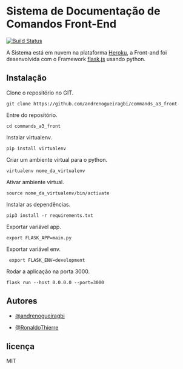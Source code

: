 # Sistema de Documentação de Comandos Front-End

[![Build Status](https://travis-ci.org/joemccann/dillinger.svg?branch=master)](https://a3-commands.herokuapp.com/login)

A Sistema está em nuvem na plataforma [Heroku], a Front-and foi desenvolvida com o Framework [flask.js] usando python.

## Instalação
Clone o repositório no GIT.

```
git clone https://github.com/andrenogueiragbi/commands_a3_front
```
Entre do repositório.

```
cd commands_a3_front
```
Instalar virtualenv.

```
pip install virtualenv
```

Criar um ambiente virtual para o python.

```
virtualenv nome_da_virtualenv
```

Ativar ambiente virtual.
```
source nome_da_virtualenv/bin/activate 
```

Instalar as dependências.
```
pip3 install -r requirements.txt
```

Exportar variável app.
```
export FLASK_APP=main.py
```

Exportar variável env.
```
 export FLASK_ENV=development
```

Rodar a aplicação na porta 3000.
```
flask run --host 0.0.0.0 --port=3000
```














## Autores

- [@andrenogueiragbi](https://github.com/andrenogueiragbi)

- [@RonaldoThierre](https://github.com/RonaldoThierre)

## licença

MIT

 
   [flask.js]: <https://flask.palletsprojects.com/en/2.1.x/>
   [heroku]: <https://www.heroku.com/>
   
   
